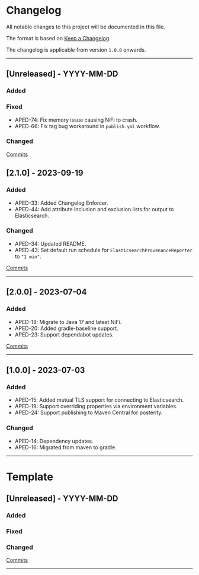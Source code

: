 # Changelog

All notable changes to this project will be documented in this file.

The format is based on [Keep a Changelog](https://keepachangelog.com/en/1.0.0/).

The changelog is applicable from version `1.0.0` onwards.

---

## [Unreleased] - YYYY-MM-DD

### Added

### Fixed

- APED-74: Fix memory issue causing NiFi to crash.
- APED-66: Fix tag bug workaround in `publish.yml` workflow.

### Changed

[Commits](https://github.com/brightsparklabs/nifi-provenance-reporting-bundle/compare/2.1.0...develop)

## [2.1.0] - 2023-09-19

### Added

- APED-33: Added Changelog Enforcer.
- APED-44: Add attribute inclusion and exclusion lists for output to Elasticsearch.

### Changed

- APED-34: Updated README.
- APED-43: Set default run schedule for `ElasticsearchProvenanceReporter` to `"1 min"`.

[Commits](https://github.com/brightsparklabs/nifi-provenance-reporting-bundle/compare/2.0.0...2.1.0)

---

## [2.0.0] - 2023-07-04

### Added

- APED-18: Migrate to Java 17 and latest NiFi.
- APED-20: Added gradle-baseline support.
- APED-23: Support dependabot updates.

[Commits](https://github.com/brightsparklabs/nifi-provenance-reporting-bundle/compare/1.0.0...2.0.0)

---

## [1.0.0] - 2023-07-03

### Added

- APED-15: Added mutual TLS support for connecting to Elasticsearch.
- APED-19: Support overriding properties via environment variables.
- APED-24: Support publishing to Maven Central for posterity.

### Changed

- APED-14: Dependency updates.
- APED-16: Migrated from maven to gradle.

---

# Template

## [Unreleased] - YYYY-MM-DD

### Added

### Fixed

### Changed

[Commits](https://github.com/brightsparklabs/nifi-provenance-reporting-bundle/compare/2.0.0...)

---
